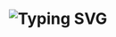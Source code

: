 <div align="center">
    <h1>
        <img src="https://readme-typing-svg.herokuapp.com?font=Jetbrains+mono&size=40&duration=3000&color=33FF33&center=true&vCenter=true&width=435&lines=Hey..+I'm+Wang+Zhiyi;This+is..;..my+Github..;" alt="Typing SVG"/>
    </h1>
</div>
